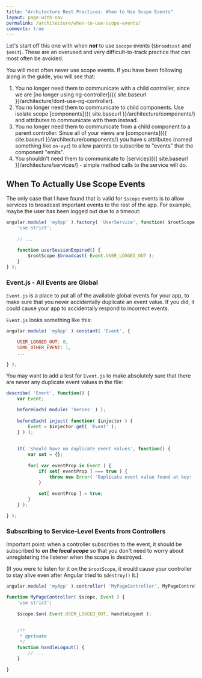 ```yaml
---
title: "Architecture Best Practices: When to Use Scope Events"
layout: page-with-nav
permalink: /architecture/when-to-use-scope-events/
comments: true
---
```


Let's start off this one with when _**not**_ to use `$scope` events
(`$broadcast` and `$emit`). These are an overused and very 
difficult-to-track practice that can most often be avoided.

You will most often never use scope events. If you have been following along in
the guide, you will see that:

1. You no longer need them to communicate with a child controller, since
   we are [no longer using ng-controller]({{ site.baseurl }}/architecture/dont-use-ng-controller).
2. You no longer need them to communicate to child components. Use 
   isolate scope [components]({{ site.baseurl }}/architecture/components/) 
   and attributes to communicate with them instead.
3. You no longer need them to communicate from a child component to a 
   parent controller. Since all of your views are [components]({{ site.baseurl }}/architecture/components/) 
   you have `&` attributes (named something like `on-xyz`) to allow 
   parents to subscribe to "events" that the component "emits".
4. You shouldn't need them to communicate to [services]({{ site.baseurl }}/architecture/services/) - 
   simple method calls to the service will do. 
   
   
## When To Actually Use Scope Events
   
The only case that I have found that is valid for `$scope` events
is to allow services to broadcast important events to the rest of the 
app. For example, maybe the user has been logged out due to a timeout:

```javascript
angular.module( 'myApp' ).factory( 'UserService', function( $rootScope, Event ) {
    'use strict';
    
    // ...
    
    function userSessionExpired() {
        $rootScope.$broadcast( Event.USER_LOGGED_OUT );
    }
} );
```


### Event.js - All Events are Global

`Event.js` is a place to put all of the available global events for your 
app, to make sure that you never accidentally duplicate an event value.
If you did, it could cause your app to accidentally respond to incorrect 
events. 

`Event.js` looks something like this: 

```javascript
angular.module( 'myApp' ).constant( 'Event', {

    USER_LOGGED_OUT: 0,
    SOME_OTHER_EVENT: 1,
    ...
    
} );
```

You may want to add a test for `Event.js` to make absolutely sure that 
there are never any duplicate event values in the file:

```javascript
describe( 'Event', function() {
    var Event;

    beforeEach( module( 'heroes' ) );
    
    beforeEach( inject( function( $injector ) {
        Event = $injector.get( 'Event' );
    } ) );
    
    
    it( 'should have no duplicate event values', function() {
        var set = {};
        
        for( var eventProp in Event ) {
            if( set[ eventProp ] === true ) {
                throw new Error( 'Duplicate event value found at key: ' + eventProp );
            }
            
            set[ eventProp ] = true;
        }
    } );

} );
```

### Subscribing to Service-Level Events from Controllers 

Important point: when a controller subscribes to the event, it should be 
subscribed to _**on the local scope**_ so that you don't need to worry 
about unregistering the listener when the scope is destroyed.

(If you were to listen for it on the `$rootScope`, it would cause your
controller to stay alive even after Angular tried to `$destroy()` it.)

```javascript
angular.module( 'myApp' ).controller( 'MyPageController', MyPageController ); 

function MyPageController( $scope, Event ) {
    'use strict';
    
    $scope.$on( Event.USER_LOGGED_OUT, handleLogout );
    
    
    /**
     * @private
     */
    function handleLogout() {
        // ...
    }
    
}
```